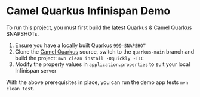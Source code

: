# Camel Quarkus Infinispan Demo

To run this project, you must first build the latest Quarkus & Camel Quarkus SNAPSHOTs.

1. Ensure you have a locally built Quarkus `999-SNAPSHOT`
2. Clone the [Camel Quarkus](https://github.com/apache/camel-quarkus) source, switch to the `quarkus-main` branch and build the project: `mvn clean install -Dquickly -T1C`
3. Modify the property values in `application.properties` to suit your local Infinispan server

With the above prerequisites in place, you can run the demo app tests `mvn clean test`. 
